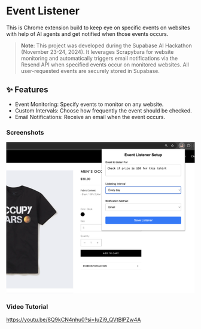 
# Event Listener 

This is Chrome extension build to keep eye on specific events on websites with help of AI agents and get notified when those events occurs.

> **Note**: This project was developed during the Supabase AI Hackathon (November 23-24, 2024). It leverages Scrapybara for website monitoring and automatically triggers email notifications via the Resend API when specified events occur on monitored websites. All user-requested events are securely stored in Supabase.

## ✨ Features
- Event Monitoring: Specify events to monitor on any website.
- Custom Intervals: Choose how frequently the event should be checked.
- Email Notifications: Receive an email when the event occurs.


### Screenshots
![Chrome Extension](stuff/screenshot_event_listener.png)

### Video Tutorial
https://youtu.be/8Q9kCN4nhu0?si=IuZi9_QVtBlPZw4A


